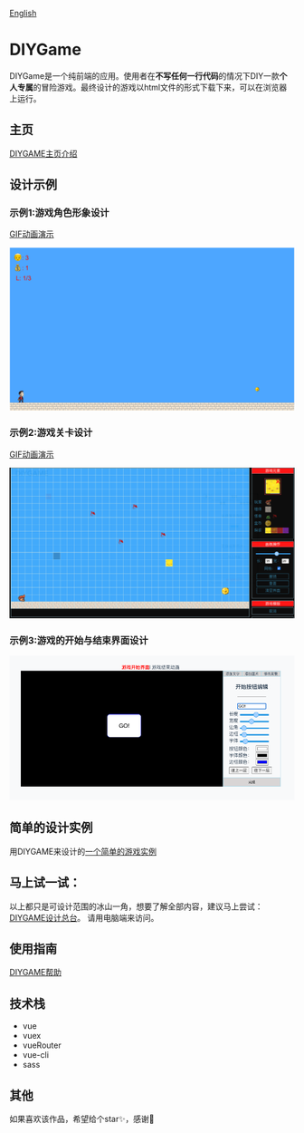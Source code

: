 
[English](./README.md)

# DIYGame
DIYGame是一个纯前端的应用。使用者在**不写任何一行代码**的情况下DIY一款**个人专属**的冒险游戏。最终设计的游戏以html文件的形式下载下来，可以在浏览器上运行。

## 主页

[DIYGAME主页介绍](http://diygame.vip/#/)

## 设计示例

### 示例1:游戏角色形象设计

[GIF动画演示](./README/playerFigure.md)

![alt 加载失败](./README/playerFigureExample.png)


### 示例2:游戏关卡设计

[GIF动画演示](./README/structureDesign.md)

![alt 加载失败](./README/gamePanelExample.png)

### 示例3:游戏的开始与结束界面设计

![alt 加载失败](./README/startFace.png)

## 简单的设计实例

用DIYGAME来设计的[一个简单的游戏实例](http://diygame.vip/#/previewPage)

## 马上试一试：

以上都只是可设计范围的冰山一角，想要了解全部内容，建议马上尝试：[DIYGAME设计总台](http://diygame.vip/#/entireGame)。
请用电脑端来访问。

## 使用指南

[DIYGAME帮助](http://diygame.vip/#/help)

## 技术栈

- vue
- vuex
- vueRouter
- vue-cli
- sass

## 其他

如果喜欢该作品，希望给个star✨，感谢🙏
